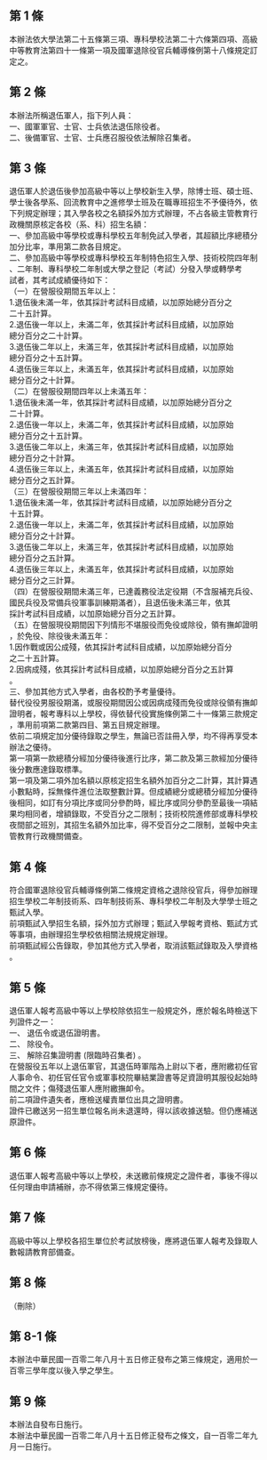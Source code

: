 第 1 條
-------
本辦法依大學法第二十五條第三項、專科學校法第二十六條第四項、高級  
中等教育法第四十一條第一項及國軍退除役官兵輔導條例第十八條規定訂  
定之。

第 2 條
-------
本辦法所稱退伍軍人，指下列人員：  
一、國軍軍官、士官、士兵依法退伍除役者。  
二、後備軍官、士官、士兵應召服役依法解除召集者。

第 3 條
-------
退伍軍人於退伍後參加高級中等以上學校新生入學，除博士班、碩士班、  
學士後各學系、回流教育中之進修學士班及在職專班招生不予優待外，依  
下列規定辦理；其入學各校之名額採外加方式辦理，不占各級主管教育行  
政機關原核定各校（系、科）招生名額：  
一、參加高級中等學校或專科學校五年制免試入學者，其超額比序總積分  
    加分比率，準用第二款各目規定。  
二、參加高級中等學校或專科學校五年制特色招生入學、技術校院四年制  
    、二年制、專科學校二年制或大學之登記（考試）分發入學或轉學考  
    試者，其考試成績優待如下：  
（一）在營服役期間五年以上：  
      1.退伍後未滿一年，依其採計考試科目成績，以加原始總分百分之  
        二十五計算。  
      2.退伍後一年以上，未滿二年，依其採計考試科目成績，以加原始  
        總分百分之二十計算。  
      3.退伍後二年以上，未滿三年，依其採計考試科目成績，以加原始  
        總分百分之十五計算。  
      4.退伍後三年以上，未滿五年，依其採計考試科目成績，以加原始  
        總分百分之十計算。  
（二）在營服役期間四年以上未滿五年：  
      1.退伍後未滿一年，依其採計考試科目成績，以加原始總分百分之  
        二十計算。  
      2.退伍後一年以上，未滿二年，依其採計考試科目成績，以加原始  
        總分百分之十五計算。  
      3.退伍後二年以上，未滿三年，依其採計考試科目成績，以加原始  
        總分百分之十計算。  
      4.退伍後三年以上，未滿五年，依其採計考試科目成績，以加原始  
        總分百分之五計算。  
（三）在營服役期間三年以上未滿四年：  
      1.退伍後未滿一年，依其採計考試科目成績，以加原始總分百分之  
        十五計算。  
      2.退伍後一年以上，未滿二年，依其採計考試科目成績，以加原始  
        總分百分之十計算。  
      3.退伍後二年以上，未滿三年，依其採計考試科目成績，以加原始  
        總分百分之五計算。  
      4.退伍後三年以上，未滿五年，依其採計考試科目成績，以加原始  
        總分百分之三計算。  
（四）在營服役期間未滿三年，已達義務役法定役期（不含服補充兵役、  
      國民兵役及常備兵役軍事訓練期滿者），且退伍後未滿三年，依其  
      採計考試科目成績，以加原始總分百分之五計算。  
（五）在營服現役期間因下列情形不堪服役而免役或除役，領有撫卹證明  
      ，於免役、除役後未滿五年：  
      1.因作戰或因公成殘，依其採計考試科目成績，以加原始總分百分  
        之二十五計算。  
      2.因病成殘，依其採計考試科目成績，以加原始總分百分之五計算  
        。  
三、參加其他方式入學者，由各校酌予考量優待。  
替代役役男服役期滿，或服役期間因公或因病成殘而免役或除役領有撫卹  
證明者，報考專科以上學校，得依替代役實施條例第二十一條第三款規定  
，準用前項第二款第四目、第五目規定辦理。  
依前二項規定加分優待錄取之學生，無論已否註冊入學，均不得再享受本  
辦法之優待。  
第一項第一款總積分經加分優待後進行比序，第二款及第三款經加分優待  
後分數應達錄取標準。  
第一項及第二項外加名額以原核定招生名額外加百分之二計算，其計算遇  
小數點時，採無條件進位法取整數計算。但成績總分或總積分經加分優待  
後相同，如訂有分項比序或同分參酌時，經比序或同分參酌至最後一項結  
果均相同者，增額錄取，不受百分之二限制；技術校院進修部或專科學校  
夜間部之班別，其招生名額外加比率，得不受百分之二限制，並報中央主  
管教育行政機關備查。

第 4 條
-------
符合國軍退除役官兵輔導條例第二條規定資格之退除役官兵，得參加辦理  
招生學校二年制技術系、四年制技術系、專科學校二年制及大學學士班之  
甄試入學。  
前項甄試入學招生名額，採外加方式辦理；甄試入學報考資格、甄試方式  
等事項，由辦理招生學校依相關法規規定辦理。  
前項甄試經公告錄取，參加其他方式入學者，取消該甄試錄取及入學資格  
。

第 5 條
-------
退伍軍人報考高級中等以上學校除依招生一般規定外，應於報名時檢送下  
列證件之一：  
一、 退伍令或退伍證明書。  
二、 除役令。  
三、 解除召集證明書 (限臨時召集者) 。  
在營服役五年以上退伍軍官，其退伍時軍階為上尉以下者，應附繳初任官  
人事命令、初任官任官令或軍事校院畢結業證書等足資證明其服役起始時  
間之文件；傷殘退伍軍人應附繳撫卹令。  
前二項證件遺失者，應檢送權責單位出具之證明書。  
證件已繳送另一招生單位報名尚未退還時，得以該收據送驗。但仍應補送  
原證件。

第 6 條
-------
退伍軍人報考高級中等以上學校，未送繳前條規定之證件者，事後不得以  
任何理由申請補辦，亦不得依第三條規定優待。

第 7 條
-------
高級中等以上學校各招生單位於考試放榜後，應將退伍軍人報考及錄取人  
數報請教育部備查。

第 8 條
-------
（刪除）

第 8-1 條
---------
本辦法中華民國一百零二年八月十五日修正發布之第三條規定，適用於一  
百零三學年度以後入學之學生。

第 9 條
-------
本辦法自發布日施行。  
本辦法中華民國一百零二年八月十五日修正發布之條文，自一百零二年九  
月一日施行。

